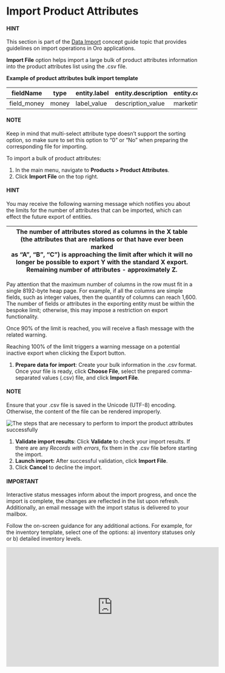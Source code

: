 <a id="import-product-attributes"></a>

# Import Product Attributes

#### HINT
This section is part of the [Data Import](../../../concept-guides/data-import/index.md#concept-guide-data-import) concept guide topic that provides guidelines on import operations in Oro applications.

<!-- start_import -->

**Import File** option helps import a large bulk of product attributes information into the product attributes list using the .csv file.

**Example of product attributes bulk import template**

| fieldName   | type   | entity.label   | entity.description   | entity.contact_information   | form.is_enabled   | importexport.header   |   importexport.order | importexport.identity   | attachment.mimetypes   |
|-------------|--------|----------------|----------------------|------------------------------|-------------------|-----------------------|----------------------|-------------------------|------------------------|
| field_money | money  | label_value    | description_value    | marketinglist.entity_config. | yes               | header_value          |                   12 | no                      | mimetypes_value        |

#### NOTE
Keep in mind that multi-select attribute type doesn’t support the sorting option, so make sure to set this option to “0” or “No” when preparing the corresponding file for importing.

To import a bulk of product attributes:

1. In the main menu, navigate to **Products > Product Attributes**.
2. Click **Import File** on the top right.

#### HINT
You may receive the following warning message which notifies you about the limits for the number of attributes that can be imported, which can effect the future export of entities.

| The number of attributes stored as columns in the X table (the attributes that are relations or that have ever been marked<br/>as “A”, “B”, “C”) is approaching the limit after which it will no longer be possible to export Y with the standard X export.<br/>Remaining number of attributes - approximately Z.   |
|---------------------------------------------------------------------------------------------------------------------------------------------------------------------------------------------------------------------------------------------------------------------------------------------------------------------|

Pay attention that the maximum number of columns in the row must fit in a single 8192-byte heap page. For example, if all the columns are simple fields, such as integer values, then the quantity of columns can reach 1,600. The number of fields or attributes in the exporting entity must be within the bespoke limit; otherwise, this may impose a restriction on export functionality.

Once 90% of the limit is reached, you will receive a flash message with the related warning.

Reaching 100% of the limit triggers a warning message on a potential inactive export when clicking the Export button.

1. **Prepare data for import**: Create your bulk information in the .csv format. Once your file is ready, click **Choose File**, select the prepared comma-separated values (.csv) file, and click **Import File**.

#### NOTE
Ensure that your .csv file is saved in the Unicode (UTF-8) encoding. Otherwise, the content of the file can be rendered improperly.

![The steps that are necessary to perform to import the product attributes successfully](user/img/products/product_attributes/import_product_attributes.png)
1. **Validate import results**: Click **Validate** to check your import results. If there are any *Records with errors*, fix them in the .csv file before starting the import.
2. **Launch import:** After successful validation, click **Import File**.
3. Click **Cancel** to decline the import.

#### IMPORTANT
Interactive status messages inform about the import progress, and once the import is complete, the changes are reflected in the list upon refresh. Additionally, an email message with the import status is delivered to your mailbox.

Follow the on-screen guidance for any additional actions. For example, for the inventory template, select one of the options: a) inventory statuses only or b) detailed inventory levels.

<iframe width="560" height="315" src="https://www.youtube.com/embed/p5HrsdMUB7A" title="YouTube video player" frameborder="0" allow="accelerometer; autoplay; clipboard-write; encrypted-media; gyroscope; picture-in-picture" allowfullscreen></iframe>
